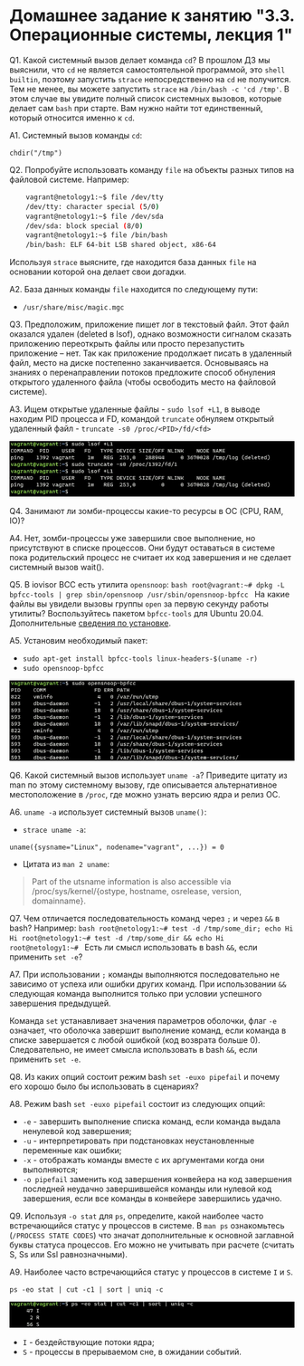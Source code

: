 # Домашнее задание к занятию "3.3. Операционные системы, лекция 1"

Q1. Какой системный вызов делает команда `cd`? В прошлом ДЗ мы выяснили, что `cd` не является самостоятельной  программой, это `shell builtin`, поэтому запустить `strace` непосредственно на `cd` не получится. Тем не менее, вы можете запустить `strace` на `/bin/bash -c 'cd /tmp'`. В этом случае вы увидите полный список системных вызовов, которые делает сам `bash` при старте. Вам нужно найти тот единственный, который относится именно к `cd`.

A1. Системный вызов команды `cd`:
````
chdir("/tmp")
````

Q2. Попробуйте использовать команду `file` на объекты разных типов на файловой системе. Например:
```bash
    vagrant@netology1:~$ file /dev/tty
    /dev/tty: character special (5/0)
    vagrant@netology1:~$ file /dev/sda
    /dev/sda: block special (8/0)
    vagrant@netology1:~$ file /bin/bash
    /bin/bash: ELF 64-bit LSB shared object, x86-64
```

Используя `strace` выясните, где находится база данных `file` на основании которой она делает свои догадки.

A2. База данных команды `file` находится по следующему пути:

- `/usr/share/misc/magic.mgc`

Q3. Предположим, приложение пишет лог в текстовый файл. Этот файл оказался удален (deleted в lsof), однако возможности сигналом сказать приложению переоткрыть файлы или просто перезапустить приложение – нет. Так как приложение продолжает писать в удаленный файл, место на диске постепенно заканчивается. Основываясь на знаниях о перенаправлении потоков предложите способ обнуления открытого удаленного файла (чтобы освободить место на файловой системе).

A3. Ищем открытые удаленные файлы - `sudo lsof +L1`, в выводе находим PID процесса и FD, командой `truncate` обнуляем открытый удаленный файл - `truncate -s0 /proc/<PID>/fd/<fd>`

![.](img/img3.jpg)

Q4. Занимают ли зомби-процессы какие-то ресурсы в ОС (CPU, RAM, IO)?

A4. Нет, зомби-процессы уже завершили свое выполнение, но присутствуют в списке процессов. Они будут оставаться в системе пока родительский процесс не считает их код завершения и не сделает системный вызов wait().

Q5. В iovisor BCC есть утилита `opensnoop`:
    ```bash
    root@vagrant:~# dpkg -L bpfcc-tools | grep sbin/opensnoop
    /usr/sbin/opensnoop-bpfcc
    ```
    На какие файлы вы увидели вызовы группы `open` за первую секунду работы утилиты? Воспользуйтесь пакетом `bpfcc-tools` для Ubuntu 20.04. Дополнительные [сведения по установке](https://github.com/iovisor/bcc/blob/master/INSTALL.md).

A5. Установим необходимый пакет:

- `sudo apt-get install bpfcc-tools linux-headers-$(uname -r)`
- `sudo opensnoop-bpfcc`    

![.](img/img5.jpg)

Q6. Какой системный вызов использует `uname -a`? Приведите цитату из man по этому системному вызову, где описывается альтернативное местоположение в `/proc`, где можно узнать версию ядра и релиз ОС.

A6. `uname -a` использует системный вызов `uname()`:
- `strace uname -a`:

````
uname({sysname="Linux", nodename="vagrant", ...}) = 0
````

- Цитата из `man 2 uname`:
> Part of the utsname information is also accessible via /proc/sys/kernel/{ostype, hostname, osrelease, version, domainname}.

Q7. Чем отличается последовательность команд через `;` и через `&&` в bash? Например:
    ```bash
    root@netology1:~# test -d /tmp/some_dir; echo Hi
    Hi
    root@netology1:~# test -d /tmp/some_dir && echo Hi
    root@netology1:~#
    ```
    Есть ли смысл использовать в bash `&&`, если применить `set -e`?

A7. При использовании `;` команды выполняются последовательно не зависимо от успеха или ошибки других команд.
При использовании `&&` следующая команда выполнится только при условии успешного завершения предыдущей.

Команда `set` устанавливает значения параметров оболочки, флаг `-e` означает, что оболочка завершит выполнение команд, если команда в списке завершается с любой ошибкой (код возврата больше 0).
Следовательно, не имеет смысла использовать в bash `&&`, если применить `set -e`.

Q8. Из каких опций состоит режим bash `set -euxo pipefail` и почему его хорошо было бы использовать в сценариях?

A8. Режим bash `set -euxo pipefail` состоит из следующих опций:

- `-e` - завершить выполнение списка команд, если команда выдала ненулевой код завершения;
- `-u` - интерпретировать при подстановках неустановленные переменные как ошибки;
- `-x` - отображать команды вместе с их аргументами когда они выполняются;
- `-o pipefail` заменить код завершения конвейера на код завершения последней неудачно завершившейся команды или нулевой код завершения, если все команды в конвейере завершились удачно.

Q9. Используя `-o stat` для `ps`, определите, какой наиболее часто встречающийся статус у процессов в системе. В `man ps` ознакомьтесь (`/PROCESS STATE CODES`) что значат дополнительные к основной заглавной буквы статуса процессов. Его можно не учитывать при расчете (считать S, Ss или Ssl равнозначными).

A9. Наиболее часто встречающийся статус у процессов в системе `I` и `S`.

````
ps -eo stat | cut -c1 | sort | uniq -c
````

![.](img/img9.jpg)

- `I` - бездействующие потоки ядра;
- `S` - процессы в прерываемом сне, в ожидании событий.